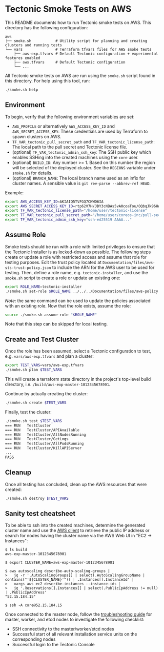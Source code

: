 # Tectonic Smoke Tests on AWS

This README documents how to run Tectonic smoke tests on AWS. This directory has the following configuration:
```
aws
├── smoke.sh           # Utility script for planning and creating clusters and running tests
└── vars               # Terraform tfvars files for AWS smoke tests
    ├── aws-exp.tfvars # Default Tectonic configuration + experimental features enabled
    ├── aws.tfvars     # Default Tectonic configuration
    └── ...
```

All Tectonic smoke tests on AWS are run using the `smoke.sh` script found in this directory. For help using this tool, run:
```sh
./smoke.sh help
```

## Environment
To begin, verify that the following environment variables are set:

- `AWS_PROFILE` or alternatively `AWS_ACCESS_KEY_ID` and `AWS_SECRET_ACCESS_KEY`: These credentials are used by Terraform to spawn clusters on AWS.
- `TF_VAR_tectonic_pull_secret_path` and `TF_VAR_tectonic_license_path`: The local path to the pull secret and Tectonic license file.
- (optional) `TF_VAR_tectonic_admin_ssh_key`: The SSH public key which enables SSHing into the created machines using the `core` user.
- (optional) `BUILD_ID`: Any number >= 1. Based on this number the region will be selected of the deployed cluster.
  See the `REGIONS` variable under `smoke.sh` for details.
- (optional) `BRANCH_NAME`: The local branch name used as an infix for cluster names.
  A sensible value is `git rev-parse --abbrev-ref HEAD`.

Example:
```sh
export AWS_ACCESS_KEY_ID=AKIAIQ5TVFGQ7CKWD6IA
export AWS_SECRET_ACCESS_KEY_ID=rtp62V7H/JDY3cNBAs5vA0coaTou/OQbqJk96Hws
export TF_VAR_tectonic_license_path="/home/user/tectonic-license"
export TF_VAR_tectonic_pull_secret_path="/home/user/coreos-inc/pull-secret"
export TF_VAR_tectonic_admin_ssh_key="ssh-ed25519 AAAA..."
```

## Assume Role
Smoke tests should be run with a role with limited privileges to ensure that the Tectonic Installer is as locked-down as possible.
The following steps create or update a role with restricted access and assume that role for testing purposes.
Edit the trust policy located at `Documentation/files/aws-sts-trust-policy.json` to include the ARN for the AWS user to be used for testing.
Then, define a role name, e.g. `tectonic-installer`, and use the `smoke.sh` script to create a role or update an existing one:
```sh
export ROLE_NAME=tectonic-installer
./smoke.sh set-role $ROLE_NAME ../../../Documentation/files/aws-policy.json ../../../Documentation/files/aws-sts-trust-policy.json
```

*Note*: the same command can be used to update the policies associated with an existing role.
Now that the role exists, assume the role:
```sh
source ./smoke.sh assume-role "$ROLE_NAME"
```

Note that this step can be skipped for local testing.

## Create and Test Cluster
Once the role has been assumed, select a Tectonic configuration to test, e.g. `vars/aws-exp.tfvars` and plan a cluster:
```sh
export TEST_VARS=vars/aws-exp.tfvars
./smoke.sh plan $TEST_VARS
```

This will create a terraform state directory in the project's top-level build directory, i.e. `/build/aws-exp-master-1012345678901`.

Continue by actually creating the cluster:
```sh
./smoke.sh create $TEST_VARS
```

Finally, test the cluster:
```sh
./smoke.sh test $TEST_VARS
=== RUN   TestCluster
=== RUN   TestCluster/APIAvailable
=== RUN   TestCluster/AllNodesRunning
=== RUN   TestCluster/GetLogs
=== RUN   TestCluster/AllPodsRunning
=== RUN   TestCluster/KillAPIServer
...
PASS
```

## Cleanup
Once all testing has concluded, clean up the AWS resources that were created:
```sh
./smoke.sh destroy $TEST_VARS
```

## Sanity test cheatsheet
To be able to ssh into the created machines, determine the generated cluster name and use the [AWS client](http://docs.aws.amazon.com/cli/latest/userguide/installing.html) to retrieve the public IP address or search for nodes having the cluster name via the AWS Web UI in "EC2 -> Instances":

```console
$ ls build
aws-exp-master-1012345678901

$ export CLUSTER_NAME=aws-exp-master-1012345678901

$ aws autoscaling describe-auto-scaling-groups |
>   jq -r '.AutoScalingGroups[] | select(.AutoScalingGroupName | contains("'${CLUSTER_NAME}'")) | .Instances[].InstanceId' |
>   xargs aws ec2 describe-instances --instance-ids |
>   jq '.Reservations[].Instances[] | select(.PublicIpAddress != null) | .PublicIpAddress'
"52.15.184.15"

$ ssh -A core@52.15.184.15
```

Once connected to the master node, follow the [troubleshooting guide](../../../Documentation/troubleshooting/troubleshooting.md) for master, worker, and etcd nodes to investigate the following checklist:

- SSH connectivity to the master/worker/etcd nodes
- Successful start of all relevant installation service units on the corresponding nodes
- Successful login to the Tectonic Console
